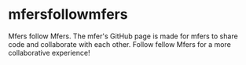 # mfersfollowmfers
Mfers follow Mfers. The mfer's GitHub page is made for mfers to share code and collaborate with each other. Follow fellow Mfers for a more collaborative experience!
